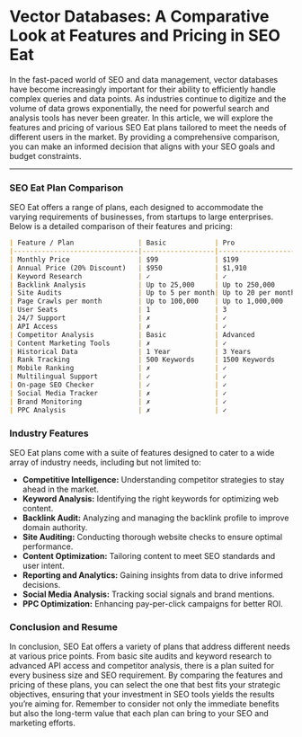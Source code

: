 # Vector Databases: A Comparative Look at Features and Pricing in SEO Eat

In the fast-paced world of SEO and data management, vector databases have become increasingly important for their ability to efficiently handle complex queries and data points. As industries continue to digitize and the volume of data grows exponentially, the need for powerful search and analysis tools has never been greater. In this article, we will explore the features and pricing of various SEO Eat plans tailored to meet the needs of different users in the market. By providing a comprehensive comparison, you can make an informed decision that aligns with your SEO goals and budget constraints.

---

### SEO Eat Plan Comparison

SEO Eat offers a range of plans, each designed to accommodate the varying requirements of businesses, from startups to large enterprises. Below is a detailed comparison of their features and pricing:

```markdown
| Feature / Plan                | Basic            | Pro               | Enterprise         |
|-------------------------------|------------------|-------------------|--------------------|
| Monthly Price                 | $99              | $199              | Custom Pricing     |
| Annual Price (20% Discount)   | $950             | $1,910            | Custom Pricing     |
| Keyword Research              | ✓                | ✓                 | ✓                  |
| Backlink Analysis             | Up to 25,000     | Up to 250,000     | Custom Limit       |
| Site Audits                   | Up to 5 per month| Up to 20 per month| Unlimited          |
| Page Crawls per month         | Up to 100,000    | Up to 1,000,000   | Custom Limit       |
| User Seats                    | 1                | 3                 | Customizable       |
| 24/7 Support                  | ✗                | ✓                 | ✓                  |
| API Access                    | ✗                | ✓                 | ✓                  |
| Competitor Analysis           | Basic            | Advanced          | Advanced + Custom Reports |
| Content Marketing Tools       | ✗                | ✓                 | ✓                  |
| Historical Data               | 1 Year           | 3 Years           | 5 Years            |
| Rank Tracking                 | 500 Keywords     | 1500 Keywords     | Custom Limit       |
| Mobile Ranking                | ✗                | ✓                 | ✓                  |
| Multilingual Support          | ✓                | ✓                 | ✓                  |
| On-page SEO Checker           | ✓                | ✓                 | ✓                  |
| Social Media Tracker          | ✗                | ✓                 | ✓                  |
| Brand Monitoring              | ✗                | ✓                 | ✓                  |
| PPC Analysis                  | ✗                | ✓                 | ✓                  |
```

### Industry Features

SEO Eat plans come with a suite of features designed to cater to a wide array of industry needs, including but not limited to:

- **Competitive Intelligence:** Understanding competitor strategies to stay ahead in the market.
- **Keyword Analysis:** Identifying the right keywords for optimizing web content.
- **Backlink Audit:** Analyzing and managing the backlink profile to improve domain authority.
- **Site Auditing:** Conducting thorough website checks to ensure optimal performance.
- **Content Optimization:** Tailoring content to meet SEO standards and user intent.
- **Reporting and Analytics:** Gaining insights from data to drive informed decisions.
- **Social Media Analysis:** Tracking social signals and brand mentions.
- **PPC Optimization:** Enhancing pay-per-click campaigns for better ROI.

### Conclusion and Resume

In conclusion, SEO Eat offers a variety of plans that address different needs at various price points. From basic site audits and keyword research to advanced API access and competitor analysis, there is a plan suited for every business size and SEO requirement. By comparing the features and pricing of these plans, you can select the one that best fits your strategic objectives, ensuring that your investment in SEO tools yields the results you’re aiming for. Remember to consider not only the immediate benefits but also the long-term value that each plan can bring to your SEO and marketing efforts.